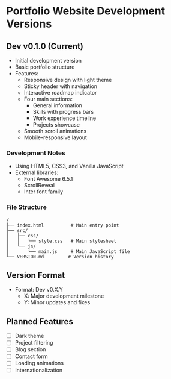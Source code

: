 # Portfolio Website Development Versions

## Dev v0.1.0 (Current)
- Initial development version
- Basic portfolio structure
- Features:
  - Responsive design with light theme
  - Sticky header with navigation
  - Interactive roadmap indicator
  - Four main sections:
    - General information
    - Skills with progress bars
    - Work experience timeline
    - Projects showcase
  - Smooth scroll animations
  - Mobile-responsive layout

### Development Notes
- Using HTML5, CSS3, and Vanilla JavaScript
- External libraries:
  - Font Awesome 6.5.1
  - ScrollReveal
  - Inter font family

### File Structure
```
/
├── index.html          # Main entry point
├── src/
│   ├── css/
│   │   └── style.css   # Main stylesheet
│   └── js/
│       └── main.js     # Main JavaScript file
└── VERSION.md         # Version history
```

## Version Format
- Format: Dev v0.X.Y
  - X: Major development milestone
  - Y: Minor updates and fixes

## Planned Features
- [ ] Dark theme
- [ ] Project filtering
- [ ] Blog section
- [ ] Contact form
- [ ] Loading animations
- [ ] Internationalization 
